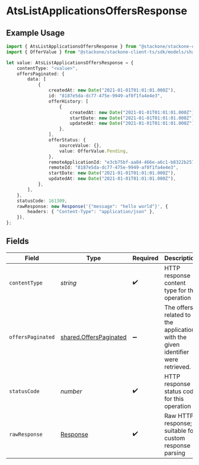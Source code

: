 # AtsListApplicationsOffersResponse

## Example Usage

```typescript
import { AtsListApplicationsOffersResponse } from "@stackone/stackone-client-ts/sdk/models/operations";
import { OfferValue } from "@stackone/stackone-client-ts/sdk/models/shared";

let value: AtsListApplicationsOffersResponse = {
    contentType: "<value>",
    offersPaginated: {
        data: [
            {
                createdAt: new Date("2021-01-01T01:01:01.000Z"),
                id: "8187e5da-dc77-475e-9949-af0f1fa4e4e3",
                offerHistory: [
                    {
                        createdAt: new Date("2021-01-01T01:01:01.000Z"),
                        startDate: new Date("2021-01-01T01:01:01.000Z"),
                        updatedAt: new Date("2021-01-01T01:01:01.000Z"),
                    },
                ],
                offerStatus: {
                    sourceValue: {},
                    value: OfferValue.Pending,
                },
                remoteApplicationId: "e3cb75bf-aa84-466e-a6c1-b8322b257a48",
                remoteId: "8187e5da-dc77-475e-9949-af0f1fa4e4e3",
                startDate: new Date("2021-01-01T01:01:01.000Z"),
                updatedAt: new Date("2021-01-01T01:01:01.000Z"),
            },
        ],
    },
    statusCode: 161309,
    rawResponse: new Response('{"message": "hello world"}', {
        headers: { "Content-Type": "application/json" },
    }),
};
```

## Fields

| Field                                                                           | Type                                                                            | Required                                                                        | Description                                                                     |
| ------------------------------------------------------------------------------- | ------------------------------------------------------------------------------- | ------------------------------------------------------------------------------- | ------------------------------------------------------------------------------- |
| `contentType`                                                                   | *string*                                                                        | :heavy_check_mark:                                                              | HTTP response content type for this operation                                   |
| `offersPaginated`                                                               | [shared.OffersPaginated](../../../sdk/models/shared/offerspaginated.md)         | :heavy_minus_sign:                                                              | The offers related to the application with the given identifier were retrieved. |
| `statusCode`                                                                    | *number*                                                                        | :heavy_check_mark:                                                              | HTTP response status code for this operation                                    |
| `rawResponse`                                                                   | [Response](https://developer.mozilla.org/en-US/docs/Web/API/Response)           | :heavy_check_mark:                                                              | Raw HTTP response; suitable for custom response parsing                         |